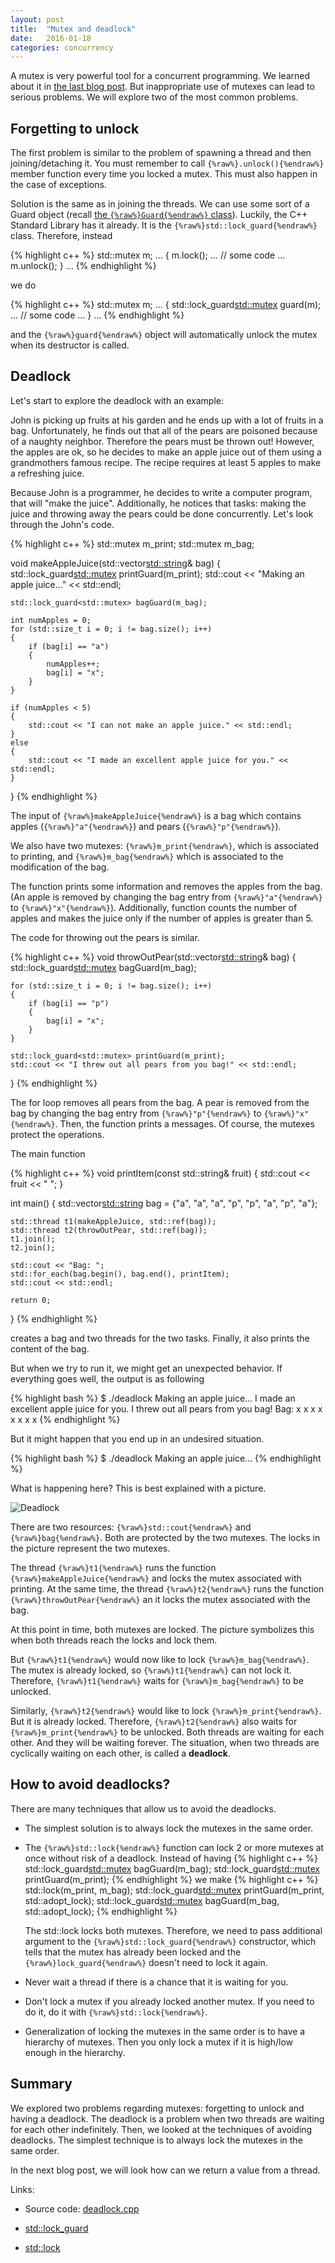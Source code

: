 ```yaml
---
layout: post
title:  "Mutex and deadlock"
date:   2016-01-18
categories: concurrency
---
```


A mutex is very powerful tool for a concurrent programming. We learned about it
in [the last blog post](/blog/2016/01/data-races.html). But inappropriate use of
mutexes can lead to serious problems. We will explore two of the most common
problems.

Forgetting to unlock
--------------------

The first problem is similar to the problem of spawning a thread and then
joining/detaching it. You must remember to call `{%raw%}.unlock(){%endraw%}`
member function every time you locked a mutex. This must also happen in the case
of exceptions.

Solution is the same as in joining the threads. We can use some sort of a Guard
object (recall [the `{%raw%}Guard{%endraw%}`
class](/blog/2015/12/why-threads-dangerous.html)). Luckily, the C++ Standard
Library has it already. It is the `{%raw%}std::lock_guard{%endraw%}`
class. Therefore, instead

{% highlight c++ %}
std::mutex m;
...
{
    m.lock();
    ...
    // some code
    ...
    m.unlock();
}
...
{% endhighlight %}

we do

{% highlight c++ %}
std::mutex m;
...
{
    std::lock_guard<std::mutex> guard(m);
    ...
    // some code
    ...
}
...
{% endhighlight %}

and the `{%raw%}guard{%endraw%}` object will automatically unlock the mutex when
its destructor is called. 

Deadlock
--------

Let's start to explore the deadlock with an example: 

John is picking up fruits at his garden and he ends up with a lot of fruits in a
bag. Unfortunately, he finds out that all of the pears are poisoned because of a
naughty neighbor. Therefore the pears must be thrown out!  However, the apples
are ok, so he decides to make an apple juice out of them using a grandmothers
famous recipe. The recipe requires at least 5 apples to make a refreshing juice.

Because John is a programmer, he decides to write a computer program, that will
"make the juice". Additionally, he notices that tasks: making the juice and
throwing away the pears could be done concurrently. Let's look through the
John's code. 

{% highlight c++ %}
std::mutex m_print;
std::mutex m_bag;

void makeAppleJuice(std::vector<std::string>& bag)
{
    std::lock_guard<std::mutex> printGuard(m_print);
    std::cout << "Making an apple juice..." << std::endl;

    std::lock_guard<std::mutex> bagGuard(m_bag);
    
    int numApples = 0;
    for (std::size_t i = 0; i != bag.size(); i++)
    {
        if (bag[i] == "a")
        {
            numApples++;
            bag[i] = "x";
        }
    }
    
    if (numApples < 5)
    {
        std::cout << "I can not make an apple juice." << std::endl;
    }
    else
    {
        std::cout << "I made an excellent apple juice for you." << std::endl;
    }
}
{% endhighlight %}

The input of `{%raw%}makeAppleJuice{%endraw%}` is a bag which contains apples
(`{%raw%}"a"{%endraw%}`) and pears (`{%raw%}"p"{%endraw%}`). 

We also have two mutexes: `{%raw%}m_print{%endraw%}`, which is associated to
printing, and `{%raw%}m_bag{%endraw%}` which is associated to the modification
of the bag. 

The function prints some information and removes the apples from the
bag. (An apple is removed by changing the bag entry from `{%raw%}"a"{%endraw%}`
to `{%raw%}"x"{%endraw%}`). Additionally, function counts the number of apples
and makes the juice only if the number of apples is greater than 5. 

The code for throwing out the pears is similar.

{% highlight c++ %}
void throwOutPear(std::vector<std::string>& bag)
{
    std::lock_guard<std::mutex> bagGuard(m_bag);
    
    for (std::size_t i = 0; i != bag.size(); i++)
    {
        if (bag[i] == "p")
        {
            bag[i] = "x";
        }
    }
    
    std::lock_guard<std::mutex> printGuard(m_print);
    std::cout << "I threw out all pears from you bag!" << std::endl;    
}
{% endhighlight %}

The for loop removes all pears from the bag. A pear is removed from the bag by
changing the bag entry from `{%raw%}"p"{%endraw%}` to
`{%raw%}"x"{%endraw%}`. Then, the function prints a messages.  Of course, the
mutexes protect the operations.

The main function

{% highlight c++ %}
void printItem(const std::string& fruit)
{
    std::cout << fruit << " ";
}


int main()
{
    std::vector<std::string> bag = {"a", "a", "a", "p", "p", "a", "p", "a"};
    
    std::thread t1(makeAppleJuice, std::ref(bag));
    std::thread t2(throwOutPear, std::ref(bag));
    t1.join();
    t2.join();

    std::cout << "Bag: ";    
    std::for_each(bag.begin(), bag.end(), printItem);
    std::cout << std::endl;
    
    return 0;
}
{% endhighlight %}

creates a bag and two threads for the two tasks. Finally, it also prints the
content of the bag.

But when we try to run it, we might get an unexpected behavior. If everything
goes well, the output is as following

{% highlight bash %}
$ ./deadlock 
Making an apple juice...
I made an excellent apple juice for you.
I threw out all pears from you bag!
Bag: x x x x x x x x 
{% endhighlight %}

But it might happen that you end up in an undesired situation.

{% highlight bash %}
$ ./deadlock 
Making an apple juice...
{% endhighlight %}

What is happening here? This is best explained with a picture.

![Deadlock](/pics/deadlock.png)

There are two resources: `{%raw%}std::cout{%endraw%}` and
`{%raw%}bag{%endraw%}`.  Both are protected by the two mutexes. The locks in the
picture represent the two mutexes.

 The thread `{%raw%}t1{%endraw%}` runs the function
`{%raw%}makeAppleJuice{%endraw%}` and locks the mutex associated with
printing. At the same time, the thread `{%raw%}t2{%endraw%}` runs the function
`{%raw%}throwOutPear{%endraw%}` an it locks the mutex associated with the
bag. 

At this point in time, both mutexes are locked. The picture symbolizes this when
both threads reach the locks and lock them. 

But `{%raw%}t1{%endraw%}`
would now like to lock `{%raw%}m_bag{%endraw%}`. The mutex is already locked, so
`{%raw%}t1{%endraw%}` can not lock it. Therefore, `{%raw%}t1{%endraw%}` waits for
`{%raw%}m_bag{%endraw%}` to be unlocked.

Similarly, `{%raw%}t2{%endraw%}` would like to lock
`{%raw%}m_print{%endraw%}`. But it is already locked. Therefore,
`{%raw%}t2{%endraw%}` also waits for `{%raw%}m_print{%endraw%}` to be
unlocked. Both threads are waiting for each other. And they will be waiting
forever.  The situation, when two threads are cyclically waiting on each other,
is called a **deadlock**.

How to avoid deadlocks?
-----------------------

There are many techniques that allow us to avoid the deadlocks.

* The simplest solution is to always lock the mutexes in the same order. 

* The `{%raw%}std::lock{%endraw%}` function can lock 2 or more mutexes at once
  without risk of a deadlock. Instead of having 
  {% highlight c++ %}
std::lock_guard<std::mutex> bagGuard(m_bag);
std::lock_guard<std::mutex> printGuard(m_print);
  {% endhighlight %}
  we make
{% highlight c++ %}
std::lock(m_print, m_bag);
std::lock_guard<std::mutex> printGuard(m_print, std::adopt_lock);
std::lock_guard<std::mutex> bagGuard(m_bag, std::adopt_lock);
{% endhighlight %}
   
   The std::lock locks both mutexes. Therefore, we need to pass additional argument
   to the `{%raw%}std::lock_guard{%endraw%}` constructor, which tells that the mutex
   has already been locked and the `{%raw%}lock_guard{%endraw%}` doesn't need to
   lock it again. 

* Never wait a thread if there is a chance that it is waiting for you. 

* Don't lock a mutex if you already locked another mutex. If you need to do it, do it
  with `{%raw%}std::lock{%endraw%}`.

* Generalization of locking the mutexes in the same order is to have a
  hierarchy of mutexes. Then you only lock a mutex if it is high/low enough in
  the hierarchy.
     
Summary
-------

We explored two problems regarding mutexes: forgetting to unlock and having a
deadlock. The deadlock is a problem when two threads are waiting for each other
indefinitely. Then, we looked at the techniques of avoiding deadlocks. The simplest
technique is to always lock the mutexes in the same order.

In the next blog post, we will look how can we return a value from a thread. 

Links:

* Source code: [deadlock.cpp](https://github.com/jakaspeh/concurrency/blob/master/deadlock.cpp) 
     
* [std::lock_guard](http://en.cppreference.com/w/cpp/thread/lock_guard)

* [std::lock](http://en.cppreference.com/w/cpp/thread/lock)
